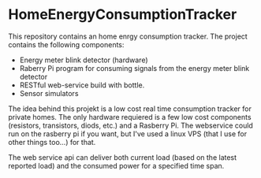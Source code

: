 # HomeEnergyConsumptionTracker
This repository contains an home enrgy consumption tracker. The project contains the following components:
- Energy meter blink detector (hardware)
- Raberry Pi program for consuming signals from the energy meter blink detector
- RESTful web-service build with bottle.
- Sensor simulators


The idea behind this projekt is a low cost real time consumption tracker for private homes. The only hardware requiered is a few low cost components (resistors, transistors, diods, etc.) and a Rasberry Pi. The webservice could run on the rasberry pi if you want, but I've used a linux VPS (that I use for other things too...) for that.

The web service api can deliver both current load (based on the latest reported load) and the consumed power for a specified time span.
